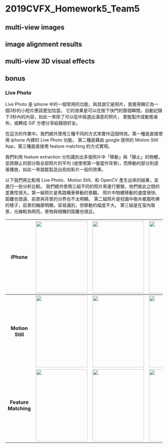 # 2019CVFX_Homework5_Team5

## multi-view images
## image alignment results
## multi-view 3D visual effects
## bonus
### Live Photo

Live Photo 是 iphone 中的一個常用的功能，與其說它是照片，我覺得稱它為一個3秒的小短片應該更加恰當。
它的效果是可以在按下快門的那個瞬間，自動記錄下3秒內的內容，如此一來除了可以從中挑選出滿意的照片，
更能製作成動態桌布，或轉成 GIF 方便分享給親朋好友。 <br>

在這次的作業中。我們總共使用三種不同的方式來實作這個特效。第一種是直接使用 iphone 內建的 Live Photo 功能，
第二種是藉由 google 提供的 Motion Still App，第三種是直接用 feature matching 的方式實現。

我們利用 feature extraction 分別識別出多張照片中「移動」與「靜止」的物體，並將靜止的部分取全部照片的平均
(或使用第一張當作背景)，而移動的部分則逐張播放，如此一來就能製造出宛如影片一般的效果。 <br>

以下我們將比較用 Live Photo、Motion Still、和 OpenCV 產生出來的結果，並進行一些分析比較。
我們總共使用三組不同的照片來進行實驗，他們彼此之間的差異性很大。第一組照片是馬路機車移動的景觀。
照片中物體移動的速度很快、距離也很遠、前景與背景的分界也不太明顯。
第二組照片是校園中樹木被風吹拂的樣子，前景的輪廓明顯，容易識別，但移動的幅度不大。
第三組是在室內取景，光線較為明亮，景物與相機的距離也很近。


| iPhone               | <img src="./Images/lp1.gif" width="165" height="230"> | <img src="./Images/lp2.gif" width="165" height="230"> | <img src="./Images/lp3.gif" width="165" height="230"> | <img src="./Images/lp4.gif" width="165" height="230"> | 
| :--------:           | :--------:                                            | :--------:                                            | :--------:                                            | :--------:                                            |
| **Motion Still**     | <img src="./Images/ms1.gif" width="165" height="230"> | <img src="./Images/ms2.gif" width="165" height="230"> | <img src="./Images/ms3.gif" width="165" height="230"> | <img src="./Images/ms4.gif" width="165" height="230"> |
| **Feature Matching** | <img src="./Images/ms1.gif" width="165" height="230"> | <img src="./Images/ms2.gif" width="165" height="230"> | <img src="./Images/ms3.gif" width="165" height="230"> | <img src="./Images/ms4.gif" width="165" height="230"> |